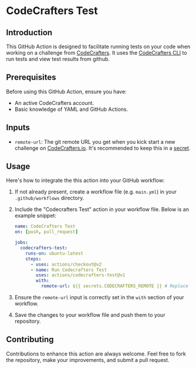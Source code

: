 # CodeCrafters Test

## Introduction

This GitHub Action is designed to facilitate running tests on your code when working on a challenge from [CodeCrafters](https://codecrafters.io/). It uses the [CodeCrafters CLI](https://docs.codecrafters.io/cli/installation) to run tests and view test results from github.

## Prerequisites

Before using this GitHub Action, ensure you have:

- An active CodeCrafters account.
- Basic knowledge of YAML and GitHub Actions.

## Inputs

- `remote-url`: The git remote URL you get when you kick start a new challenge on [CodeCrafters.io](https://codecrafters.io/).
  It's recommended to keep this in a [secret](https://docs.github.com/en/actions/security-guides/using-secrets-in-github-actions).

## Usage

Here's how to integrate the this action into your GitHub workflow:

1. If not already present, create a workflow file (e.g. `main.yml`) in your `.github/workflows` directory.

2. Include the "Codecrafters Test" action in your workflow file. Below is an example snippet:

   ```yaml
   name: CodeCrafters Test
   on: [push, pull_request]

   jobs:
     codecrafters-test:
       runs-on: ubuntu-latest
       steps:
         - uses: actions/checkout@v2
         - name: Run Codecrafters Test
           uses: actions/codecrafters-test@v1
           with:
             remote-url: ${{ secrets.CODECRAFTERS_REMOTE }} # Replace with your remote URL
   ```

3. Ensure the `remote-url` input is correctly set in the `with` section of your workflow.

4. Save the changes to your workflow file and push them to your repository.

## Contributing

Contributions to enhance this action are always welcome. Feel free to fork the repository, make your improvements, and submit a pull request.
